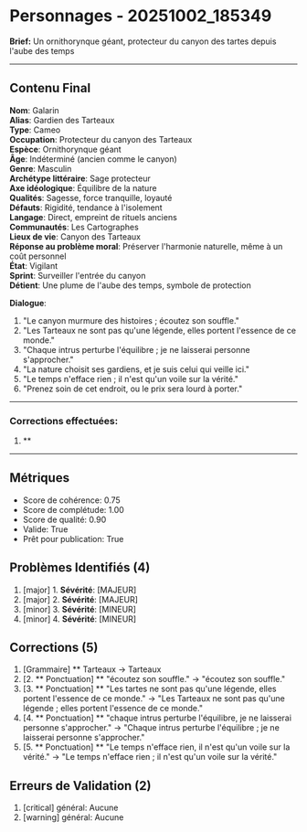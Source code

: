 # Personnages - 20251002_185349

**Brief:** Un ornithorynque géant, protecteur du canyon des tartes depuis l'aube des temps

---

## Contenu Final

**Nom**: Galarin  
**Alias**: Gardien des Tarteaux  
**Type**: Cameo  
**Occupation**: Protecteur du canyon des Tarteaux  
**Espèce**: Ornithorynque géant  
**Âge**: Indéterminé (ancien comme le canyon)  
**Genre**: Masculin  
**Archétype littéraire**: Sage protecteur  
**Axe idéologique**: Équilibre de la nature  
**Qualités**: Sagesse, force tranquille, loyauté  
**Défauts**: Rigidité, tendance à l'isolement  
**Langage**: Direct, empreint de rituels anciens  
**Communautés**: Les Cartographes  
**Lieux de vie**: Canyon des Tarteaux  
**Réponse au problème moral**: Préserver l'harmonie naturelle, même à un coût personnel  
**État**: Vigilant  
**Sprint**: Surveiller l'entrée du canyon  
**Détient**: Une plume de l'aube des temps, symbole de protection  

**Dialogue**:  
1. "Le canyon murmure des histoires ; écoutez son souffle."  
2. "Les Tarteaux ne sont pas qu'une légende, elles portent l'essence de ce monde."  
3. "Chaque intrus perturbe l'équilibre ; je ne laisserai personne s'approcher."  
4. "La nature choisit ses gardiens, et je suis celui qui veille ici."  
5. "Le temps n'efface rien ; il n'est qu'un voile sur la vérité."  
6. "Prenez soin de cet endroit, ou le prix sera lourd à porter."

---

### Corrections effectuées:

1. **

---

## Métriques

- Score de cohérence: 0.75
- Score de complétude: 1.00
- Score de qualité: 0.90
- Valide: True
- Prêt pour publication: True

## Problèmes Identifiés (4)

1. [major] 1. **Sévérité**: [MAJEUR]
2. [major] 2. **Sévérité**: [MAJEUR]
3. [minor] 3. **Sévérité**: [MINEUR]
4. [minor] 4. **Sévérité**: [MINEUR]

## Corrections (5)

1. [Grammaire] ** Tarteaux -> Tarteaux
2. [2. ** Ponctuation] ** "écoutez son souffle." -> "écoutez son souffle."
3. [3. ** Ponctuation] ** "Les tartes ne sont pas qu'une légende, elles portent l'essence de ce monde." -> "Les Tarteaux ne sont pas qu'une légende ; elles portent l'essence de ce monde."
4. [4. ** Ponctuation] ** "chaque intrus perturbe l'équilibre, je ne laisserai personne s'approcher." -> "Chaque intrus perturbe l'équilibre ; je ne laisserai personne s'approcher."
5. [5. ** Ponctuation] ** "Le temps n'efface rien, il n'est qu'un voile sur la vérité." -> "Le temps n'efface rien ; il n'est qu'un voile sur la vérité."

## Erreurs de Validation (2)

1. [critical] général: Aucune
2. [warning] général: Aucune
